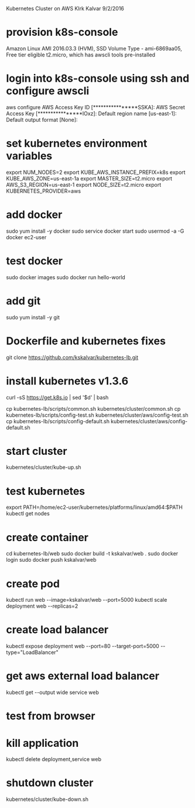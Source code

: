 Kubernetes Cluster on AWS
KIrk Kalvar
9/2/2016

# provision k8s-console 
Amazon Linux AMI 2016.03.3 (HVM), SSD Volume Type - ami-6869aa05, Free tier eligible t2.micro, which has awscli tools pre-installed

# login into k8s-console  using ssh and configure awscli 
aws configure
AWS Access Key ID [****************SSKA]:
AWS Secret Access Key [****************IOxz]:
Default region name [us-east-1]:
Default output format [None]:

# set kubernetes environment variables
export NUM_NODES=2
export KUBE_AWS_INSTANCE_PREFIX=k8s
export KUBE_AWS_ZONE=us-east-1a
export MASTER_SIZE=t2.micro
export AWS_S3_REGION=us-east-1
export NODE_SIZE=t2.micro
export KUBERNETES_PROVIDER=aws

# add docker 
sudo yum install -y docker
sudo service docker start
sudo usermod -a -G docker ec2-user

# test docker
sudo docker images
sudo docker run hello-world

# add git
sudo yum install -y git




# Dockerfile and kubernetes fixes
git clone https://github.com/kskalvar/kubernetes-lb.git

# install kubernetes v1.3.6 
curl -sS https://get.k8s.io | sed '$d' | bash
 
cp kubernetes-lb/scripts/common.sh kubernetes/cluster/common.sh
cp kubernetes-lb/scripts/config-test.sh kubernetes/cluster/aws/config-test.sh
cp kubernetes-lb/scripts/config-default.sh kubernetes/cluster/aws/config-default.sh

# start cluster
kubernetes/cluster/kube-up.sh

# test kubernetes
export PATH=/home/ec2-user/kubernetes/platforms/linux/amd64:$PATH
kubectl get nodes

# create container
 cd kubernetes-lb/web
sudo docker build -t kskalvar/web  .
sudo docker login
sudo docker push kskalvar/web

# create pod
kubectl run web --image=kskalvar/web --port=5000
kubectl scale deployment web --replicas=2

# create load balancer
kubectl expose deployment web --port=80 --target-port=5000 --type="LoadBalancer"

# get aws external load balancer 
kubectl get --output wide service web

# test from browser

# kill application
kubectl delete deployment,service web

# shutdown cluster
kubernetes/cluster/kube-down.sh
